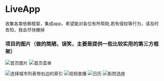 # LiveApp
收集各类依赖框架，集成app，希望能对各位有所帮助,若有侵权等行为，请及时告知，我会尽快撤掉
### 项目的图片（做的简陋，误笑，主要是提供一些比较实用的第三方框架）
 
![首页图片](https://github.com/CasparXL/LiveApp/blob/master/1552621240(1).jpg)
![首页菜单](https://github.com/CasparXL/LiveApp/blob/master/1552621375(1).png)

![选择城市列表带右边的索引](https://github.com/CasparXL/LiveApp/blob/master/1552621477(1).jpg)
![视频直播](https://github.com/CasparXL/LiveApp/blob/master/1552621570(1).jpg)
![日历](https://github.com/CasparXL/LiveApp/blob/master/1552621619(1).jpg)
![影院选座](https://github.com/CasparXL/LiveApp/blob/master/1552621674(1).jpg)
